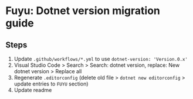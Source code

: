 # Fuyu: Dotnet version migration guide

## Steps

1. Update `.github/workflows/*.yml` to use `dotnet-version: 'Version.0.x'`
2. Visual Studio Code > Search > Search: dotnet version, replace: New dotnet version > Replace all
3. Regenerate `.editorconfig` (delete old file > `dotnet new editorconfig` > update entries to `FUYU` section)
4. Update readme
